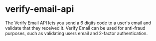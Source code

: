 # verify-email-api
The Verify Email API lets you send a 6 digits code to a user's email and validate that they received it. Verify Email can be used for anti-fraud purposes, such as validating users email and 2-factor authentication.
